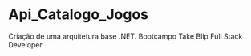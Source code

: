 # Api_Catalogo_Jogos
 Criação de uma arquitetura base .NET. Bootcampo Take Blip Full Stack Developer.
